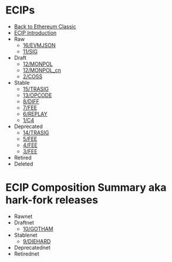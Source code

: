 # ECIPs

* [Back to Ethereum Classic](https://ethereumclassic.github.io/)
* [ECIP Introduction](README.md)
* Raw
  * [16/EVMJSON](16/README.md)
  * [11/SIG](11/README.md)
* Draft
  * [12/MONPOL](12/README.md)
  * [12/MONPOL_cn](12/README_cn.md)
  * [2/COSS](2/README.md)
* Stable
  * [15/TRASIG](15/README.md)
  * [13/OPCODE](13/README.md)
  * [8/DIFF](8/README.md)
  * [7/FEE](7/README.md)
  * [6/REPLAY](6/README.md)
  * [1/C4](1/README.md)
* Deprecated
  * [14/TRASIG](14/README.md)
  * [5/FEE](5/README.md)
  * [4/FEE](4/README.md)
  * [3/FEE](3/README.md)
* Retired
* Deleted

# ECIP Composition Summary aka hark-fork releases

* Rawnet
* Draftnet
  * [10/GOTHAM](10/README.md)
* Stablenet
  * [9/DIEHARD](9/README.md)
* Deprecatednet
* Retirednet
